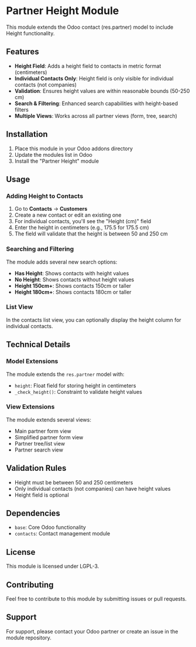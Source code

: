 # Partner Height Module

This module extends the Odoo contact (res.partner) model to include Height functionality.

## Features

- **Height Field**: Adds a height field to contacts in metric format (centimeters)
- **Individual Contacts Only**: Height field is only visible for individual contacts (not companies)
- **Validation**: Ensures height values are within reasonable bounds (50-250 cm)
- **Search & Filtering**: Enhanced search capabilities with height-based filters
- **Multiple Views**: Works across all partner views (form, tree, search)

## Installation

1. Place this module in your Odoo addons directory
2. Update the modules list in Odoo
3. Install the "Partner Height" module

## Usage

### Adding Height to Contacts

1. Go to **Contacts** → **Customers**
2. Create a new contact or edit an existing one
3. For individual contacts, you'll see the "Height (cm)" field
4. Enter the height in centimeters (e.g., 175.5 for 175.5 cm)
5. The field will validate that the height is between 50 and 250 cm

### Searching and Filtering

The module adds several new search options:
- **Has Height**: Shows contacts with height values
- **No Height**: Shows contacts without height values
- **Height 150cm+**: Shows contacts 150cm or taller
- **Height 180cm+**: Shows contacts 180cm or taller

### List View

In the contacts list view, you can optionally display the height column for individual contacts.

## Technical Details

### Model Extensions

The module extends the `res.partner` model with:

- `height`: Float field for storing height in centimeters
- `_check_height()`: Constraint to validate height values

### View Extensions

The module extends several views:
- Main partner form view
- Simplified partner form view
- Partner tree/list view
- Partner search view

## Validation Rules

- Height must be between 50 and 250 centimeters
- Only individual contacts (not companies) can have height values
- Height field is optional

## Dependencies

- `base`: Core Odoo functionality
- `contacts`: Contact management module

## License

This module is licensed under LGPL-3.

## Contributing

Feel free to contribute to this module by submitting issues or pull requests.

## Support

For support, please contact your Odoo partner or create an issue in the module repository. 